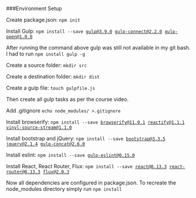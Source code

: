 
###Environment Setup

Create package.json:
<code>npm init</code>

Install Gulp:
<code>npm install --save gulp@3.9.0 gulp-connect@2.2.0 gulp-open@1.0.0</code>

After running the command above gulp was still not available in my git bash. I had to run <code>npm install gulp -g</code>

Create a source folder:
<code>mkdir src</code>

Create a destination folder:
<code>mkdir dist</code>

Create a gulp file:
<code>touch gulpfile.js</code>

Then create all gulp tasks as per the course video.

Add .gitignore 
<code>echo node_modules/ >.gitignore</code>

Install browserify:
<code>npm install --save browserify@11.0.1 reactify@1.1.1 vinyl-source-stream@1.1.0</code>

Install bootstrap and jQuery:
<code>npm install --save bootstrap@3.3.5 jquery@2.1.4 gulp-concat@2.6.0</code>

Install eslint:
<code>npm install --save gulp-eslint@0.15.0</code>

Install React, React Router, Flux:
<code>npm install --save react@0.13.3 react-router@0.13.3 flux@2.0.3</code>

Now all dependencies are configured in package.json.
To recreate the node_modules directory simply run <code>npm install</code>
